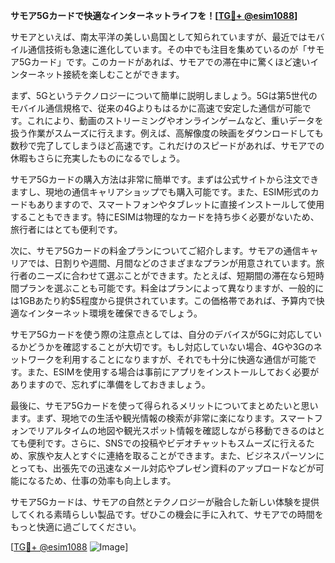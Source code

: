 **サモア5Gカードで快適なインターネットライフを！[[TG💪+ @esim1088](https://t.me/s/esim1088)]**

サモアといえば、南太平洋の美しい島国として知られていますが、最近ではモバイル通信技術も急速に進化しています。その中でも注目を集めているのが「サモア5Gカード」です。このカードがあれば、サモアでの滞在中に驚くほど速いインターネット接続を楽しむことができます。

まず、5Gというテクノロジーについて簡単に説明しましょう。5Gは第5世代のモバイル通信規格で、従来の4Gよりもはるかに高速で安定した通信が可能です。これにより、動画のストリーミングやオンラインゲームなど、重いデータを扱う作業がスムーズに行えます。例えば、高解像度の映画をダウンロードしても数秒で完了してしまうほど高速です。これだけのスピードがあれば、サモアでの休暇もさらに充実したものになるでしょう。

サモア5Gカードの購入方法は非常に簡単です。まずは公式サイトから注文できますし、現地の通信キャリアショップでも購入可能です。また、ESIM形式のカードもありますので、スマートフォンやタブレットに直接インストールして使用することもできます。特にESIMは物理的なカードを持ち歩く必要がないため、旅行者にはとても便利です。

次に、サモア5Gカードの料金プランについてご紹介します。サモアの通信キャリアでは、日割りや週間、月間などのさまざまなプランが用意されています。旅行者のニーズに合わせて選ぶことができます。たとえば、短期間の滞在なら短時間プランを選ぶことも可能です。料金はプランによって異なりますが、一般的には1GBあたり約$5程度から提供されています。この価格帯であれば、予算内で快適なインターネット環境を確保できるでしょう。

サモア5Gカードを使う際の注意点としては、自分のデバイスが5Gに対応しているかどうかを確認することが大切です。もし対応していない場合、4Gや3Gのネットワークを利用することになりますが、それでも十分に快適な通信が可能です。また、ESIMを使用する場合は事前にアプリをインストールしておく必要がありますので、忘れずに準備をしておきましょう。

最後に、サモア5Gカードを使って得られるメリットについてまとめたいと思います。まず、現地での生活や観光情報の検索が非常に楽になります。スマートフォンでリアルタイムの地図や観光スポット情報を確認しながら移動できるのはとても便利です。さらに、SNSでの投稿やビデオチャットもスムーズに行えるため、家族や友人とすぐに連絡を取ることができます。また、ビジネスパーソンにとっても、出張先での迅速なメール対応やプレゼン資料のアップロードなどが可能になるため、仕事の効率も向上します。

サモア5Gカードは、サモアの自然とテクノロジーが融合した新しい体験を提供してくれる素晴らしい製品です。ぜひこの機会に手に入れて、サモアでの時間をもっと快適に過ごしてください。

[[TG💪+ @esim1088](https://t.me/s/esim1088) ![Image](https://i.postimg.cc/Y0z9fWf4/image.png)]